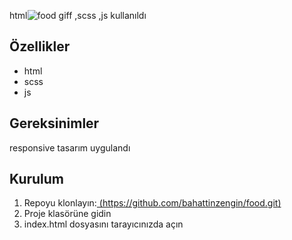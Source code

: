 html![food giff](https://github.com/bahattinzengin/food/assets/140658226/7553387d-4fff-41fa-a0f3-66f4f6c74af2)
,scss ,js kullanıldı
## Özellikler
- html
- scss
- js
## Gereksinimler
responsive tasarım uygulandı
## Kurulum
1. Repoyu klonlayın:[ (https://github.com/bahattinzengin/food.git)](https://github.com/bahattinzengin/food.git)
2. Proje klasörüne gidin
3. index.html dosyasını tarayıcınızda açın



